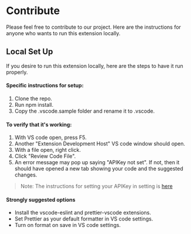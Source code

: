 # Contribute

Please feel free to contribute to our project. Here are the instructions for anyone who wants to run this extension locally. 

## Local Set Up

If you desire to run this extension locally, here are the steps to have it run properly. 

#### Specific instructions for setup:
1. Clone the repo.
2. Run npm install.
3. Copy the .vscode.sample folder and rename it to .vscode.

#### To verify that it's working:
1. With VS code open, press F5.
2. Another "Extension Development Host" VS code window should open.
3. With a file open, right click.
4. Click "Review Code File".
5. An error message may pop up saying "APIKey not set". If not, then it should have opened a new tab showing your code and the suggested changes.

> Note: The instructions for setting your APIKey in setting is <a target="_blank" href="https://code.visualstudio.com/docs/getstarted/settings">here</a>

#### Strongly suggested options
- Install the vscode-eslint and prettier-vscode extensions.
- Set Prettier as your default formatter in VS code settings.
- Turn on format on save in VS code settings.
